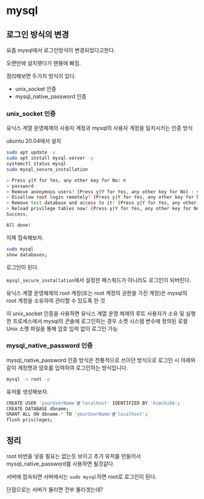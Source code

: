 # mysql

## 로그인 방식의 변경

요즘 mysql에서 로그인방식이 변경되었다고한다.

오랜만에 설치햇다가 맨붕에 빠짐.

정리해보면 두가지 방식이 있다.

- unix_socket 인증
- mysql_native_password 인증

### unix_socket 인증

유닉스 계열 운영체제의 사용자 계정과 mysql의 사용자 계정을 일치시키는 인증 방식

ubuntu 20.04에서 설치

```sh
sudo apt update -y
sudo apt install mysql-server -y
systemctl status mysql
sudo mysql_secure_installation

> Press y|Y for Yes, any other key for No: n
> password
> Remove anonymous users? (Press y|Y for Yes, any other key for No) : y
> Disallow root login remotely? (Press y|Y for Yes, any other key for No) : y
> Remove test database and access to it? (Press y|Y for Yes, any other key for No) : y
> Reload privilege tables now? (Press y|Y for Yes, any other key for No) : y
Success.

All done!
```

이제 접속해보자.

```sh
sudo mysql
show databases;
```

로그인이 된다.

`mysql_secure_installation`에서 설정한 패스워드가 아니라도 로그인이 되버린다.

유닉스 계열 운영체제의 root 계정\(또는 root 계정의 권한을 가진 계정\)은 mysql의 root 계정을 소유하여 관리할 수 있도록 한 것

이 unix_socket 인증을 사용하면 유닉스 계열 운영 체제의 루트 사용자가 소유 및 실행한 프로세스에서 mysql의 콘솔에 로그인하는 경우 소켓 시스템 변수에 정의된 로컬 Unix 소켓 파일을 통해 암호 입력 없이 로그인 가능

### mysql_native_password 인증

mysql_native_password 인증 방식은 전통적으로 쓰이던 방식으로 로그인 시 아래와 같이 계정명과 암호를 입력하여 로그인하는 방식입니다.

```sh
mysql -u root -p
```

유저를 생성해보자.

```sh
CREATE USER 'yourUserName'@'localhost' IDENTIFIED BY 'kimchi66';
CREATE DATABASE dbname;
GRANT ALL ON dbname.* TO 'yourUserName'@'localhost';
flush privileges;
```

## 정리

root 비번을 넣을 필요는 없는듯 보이고 추가 유저를 만들어서 mysql_native_password를 사용하면 될것같다.

서버에 접속되면 서버에서는 `sudo mysql`하면 root로 로그인이 된다.

단점으로는 서버가 뚤리면 전부 뚤리겟는데?

